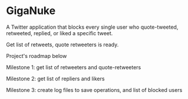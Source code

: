 # GigaNuke
A Twitter application that blocks every single user who quote-tweeted, retweeted, replied, or liked a specific tweet.

Get list of retweets, quote retweeters is ready.

Project's roadmap below

Milestone 1: get list of retweeters and quote-retweeters

Milestone 2: get list of repliers and likers

Milestone 3: create log files to save operations, and list of blocked users

